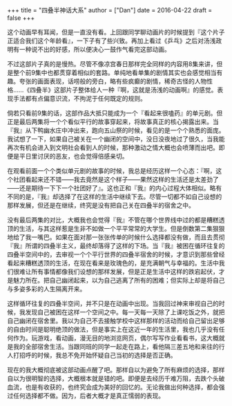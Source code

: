 +++
title = "四叠半神话大系"
author = ["Dan"]
date = 2016-04-22
draft = false
+++

这个动画早有耳闻，但是一直没有看。上回跟同学聊动画片的时候提到『这个片子正适合我们这个年龄看』，一下子有了些兴致。再加上看过《乒乓》之后对汤浅政明有一种说不出的好感，所以便决心一鼓作气看完这部动画。

<!-- more -->

不过这部片子真的是慢热。尽管不像凉宫春日那样完全同样的内容用8集来讲，但是整个前9集中也都贯穿着相似的套路。单纯地看单集的剧情其实也会感觉相当有趣。夸张的画面表现，话唠般的旁白，略有些疯癫的剧情，稀奇古怪的人物性格……《四叠半》这部片子整体给人一种『啊，这就是汤浅的动画啊』的感觉。表现手法都有点偏意识流，不拘泥于任何既定的规则。

倘若只看前9集的话，这部作品大抵只能成为一个『看起来很嗑药』的单元剧。但正是最后两集将一个个看似平行的故事穿起来，将故事真正的核心揭露出来。当『我』从下鸭幽水庄中冲出来，跑向五山祭的时候，看见的是一个个熟悉的面庞。我试想了一下，如果自己被关在一个幽闭的空间中，没日没夜地过了很久，当我能再次有机会进入到文明社会看到人的时候，那种激动之情大概也会喷薄而出吧。即便是平日里讨厌的恶友，也会觉得倍感亲切。

在观看前面一个个类似单元剧的故事的时候，我总是经历这样一个心态：『啊，这个社团看起来还不错——我去竟然是这个样子——果然这样的生活还是太差劲了——还是期待一下下一个社团好了』。这也正和『我』的内心过程大体相似。略有不同的是，『我』却选择了在这样的生活中继续下去。尽管一切都不如自己设想的那样发展，但还是在继续，终究是没有把自己关在四叠半的宿舍之中。

没有最后两集的对比，大概我也会觉得『我』不管在哪个世界线中过的都是糟糕透顶的生活，与其这样惹是生非不如做一个平平常常的大学生。但是倒数第二集狠狠地给了我一嘴巴。如果在面对那一张张传单的时候什么选择都没有做，而且去贯彻『我』所谓的四叠半主义，最终却落得了这样的下场。当『我』被困在循环往复的四叠半空间中的，去审视一个个平行世界的四叠半宿舍的时候，才意识到那些曾经看起来糟糕透顶的生活，在现在看来是玫瑰色的，是充满朝气与幸福的。生活中我们很难让所有事情都像我们设想的那样发展，但是正是生活中这样的跌宕起伏，才是魅力所在。把自己幽闭起来，以为自己逃离了所有的困难；但实际上却是将自己与多姿多彩的人生隔离开来。

这样循环往复的四叠半空间，并不只是在动画中出现。当我回过神来审视自己的时候，我发现自己被困在这样一个空间之中。每一天每一天除了上课吃饭之外，就把自己幽闭在宿舍里。我以为自己不去接触学校中这样那样的活动而给自己留出足够的自由时间是聪明绝顶的做法，但是事实上在这近一年的生活里，我也几乎没有任何作为。玩游戏，看动画，漫无目的地浏览网页，偶尔写写作业看看书，这大概就是我的全部宿舍生活。当跟同班的同学一起走在路上，看他隔三差五地和来往的行人打招呼的时候，我总不免开始怀疑自己当初的选择是否正确。

现在的我大概彻底被这部动画点醒了吧。那样自以为避免了所有麻烦的选择，那样自以为很明智的选择，大概根本就是错的吧。即便是去经历千难万阻，去跌个头破血流，也是有收获的，也终究会成为美好的回忆的。无论我做出何种选择，都会强过任何选择都不做。因为，后者大概才是真正懦弱的表现。
